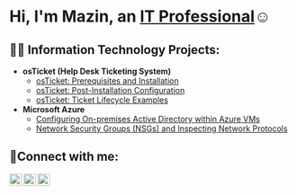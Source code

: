 <h1>Hi, I'm Mazin, an <a href="https://www.linkedin.com/in/mazin-mohammed-roof-2a28b9137/">IT Professional</a>☺</h1>

<h2>👨‍💻 Information Technology Projects:</h2>

- <b>osTicket (Help Desk Ticketing System)</b>
  - [osTicket: Prerequisites and Installation](https://github.com/Mazin1977/Mazin-osticket-prereqs)
  - [osTicket: Post-Installation Configuration](https://github.com/Mazin1977/post-install-config)
  - [osTicket: Ticket Lifecycle Examples](https://github.com/Mazin1977/ticket-lifecycle)
- <b>Microsoft Azure</b>
  - [Configuring On-premises Active Directory within Azure VMs](https://github.com/Mazin1977/configure-ad)
  - [Network Security Groups (NSGs) and Inspecting Network Protocols](https://github.com/Mazin1977/azure-network-protocols)

<h2>🤳Connect with me:</h2>

[<img align="left" alt="Josh | Twitter" width="22px" src="https://cdn.jsdelivr.net/npm/simple-icons@v3/icons/twitter.svg" />][twitter]
[<img align="left" alt="Josh | LinkedIn" width="22px" src="https://cdn.jsdelivr.net/npm/simple-icons@v3/icons/linkedin.svg" />][linkedin]
[<img align="left" alt="Josh | Instagram" width="22px" src="https://cdn.jsdelivr.net/npm/simple-icons@v3/icons/instagram.svg" />][instagram]

[twitter]: https://twitter.com/Josh
[instagram]: https://www.instagram.com/Josh
[linkedin]: https://www.linkedin.com/in/mazin-mohammed-roof-2a28b9137/

